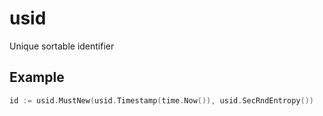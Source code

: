 # usid

Unique sortable identifier

## Example

```go
id := usid.MustNew(usid.Timestamp(time.Now()), usid.SecRndEntropy())
```
